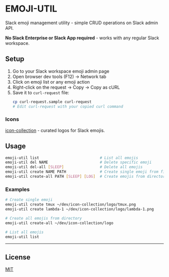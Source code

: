 EMOJI-UTIL
==========

Slack emoji management utility - simple CRUD operations on Slack admin API.

**No Slack Enterprise or Slack App required** - works with any regular Slack workspace.

## Setup

1. Go to your Slack workspace emoji admin page
2. Open browser dev tools (F12) → Network tab
3. Click on emoji list or any emoji action
4. Right-click on the request → Copy → Copy as cURL
5. Save it to `curl-request` file:
   ```bash
   cp curl-request.sample curl-request
   # Edit curl-request with your copied curl command
   ```

### Icons

[icon-collection](https://github.com/metaory/icon-collection/tree/master/logo) - curated logos for Slack emojis.

## Usage

```bash
emoji-util list                           # List all emojis
emoji-util del NAME                       # Delete specific emoji
emoji-util del-all [SLEEP]                # Delete all emojis
emoji-util create NAME PATH               # Create single emoji from file
emoji-util create-all PATH [SLEEP] [LOG]  # Create emojis from directory
```

### Examples

```bash
# Create single emoji
emoji-util create tmux ~/dev/icon-collection/logo/tmux.png
emoji-util create lambda-1 ~/dev/icon-collection/logo/lambda-1.png

# Create all emojis from directory
emoji-util create-all ~/dev/icon-collection/logo

# List all emojis
emoji-util list
```

---

## License

[MIT](LICENSE)
